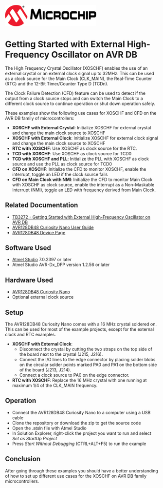 <!-- Please do not change this html logo with link -->
<a href="https://www.microchip.com" rel="nofollow"><img src="images/microchip.png" alt="MCHP" width="300"/></a>

# Getting Started with External High-Frequency Oscillator on AVR DB

The High Frequency Crystal Oscillator (XOSCHF) enables the use of an external crystal or an external clock signal up to 32MHz. This can be used as a clock source for the Main Clock (CLK_MAIN), the Real-Time Counter (RTC) and the 12-Bit Timer/Counter Type D (TCDn).

The Clock Failure Detection (CFD) feature can be used to detect if the output from a clock source stops and can switch the Main Clock to a different clock source to continue operation or shut down operation safely.

These examples show the following use cases for XOSCHF and CFD on the AVR DB family of microcontrollers:

* **XOSCHF with External Crystal**:
  Initialize XOSCHF for external crystal and change the main clock source to XOSCHF
* **XOSCHF with External Clock**:
  Initialize XOSCHF for external clock signal and change the main clock source to XOSCHF
* **RTC with XOSCHF**:
  Use XOSCHF as clock source for the RTC.
* **TCD with XOSCHF**:
  Use XOSCHF as clock source for TCD0
* **TCD with XOSCHF and PLL**:
  Initialize the PLL with XOSCHF as clock source and use the PLL as clock source for TCD0
* **CFD on XOSCHF**:
  Initialize the CFD to monitor XOSCHF, enable the interrupt, toggle an LED if the clock source fails
* **CFD on Main Clock with NMI**:
  Initialize the CFD to monitor Main Clock with XOSCHF as clock source, enable the interrupt as a Non-Maskable Interrupt (NMI), toggle an LED with frequency derived from Main Clock.

## Related Documentation

* [TB3272 - Getting Started with External High-Frequency Oscillator on AVR DB](https://microchip.com/DS90003272A)
* [AVR128DB48 Curiosity Nano User Guide](https://microchip.com/DSxxxxxxxxxx) <!-- TODO: Update link once assigned -->
* [AVR128DB48 Device Page](https://www.microchip.com/wwwproducts/en/AVR128DB48)

## Software Used

* [Atmel Studio](https://www.microchip.com/mplab/avr-support/atmel-studio-7) 7.0.2397 or later
* Atmel Studio AVR-Dx_DFP version 1.2.56 or later

## Hardware Used

* [AVR128DB48 Curiosity Nano](https://www.microchip.com/DevelopmentTools/ProductDetails/PartNO/EV35L43A)
* Optional external clock source

## Setup

The AVR128DB48 Curiosity Nano comes with a 16 MHz crystal soldered on. This can be used for most of the example projects, except for the external clock and RTC examples.

* **XOSCHF with External Clock**:
  * Disconnect the crystal by cutting the two straps on the top side of the board next to the crystal (J215, J216).  
  * Connect the I/O lines to the edge connector by placing solder blobs on the circular solder points marked PA0 and PA1 on the bottom side of the board (J213, J214).
  * Connect a clock source to PA0 on the edge connector.
* **RTC with XOSCHF**:
  Replace the 16 MHz crystal with one running at maximum 1/4 of the CLK_MAIN frequency.

## Operation

* Connect the AVR128DB48 Curiosity Nano to a computer using a USB cable
* Clone the repository or download the zip to get the source code
* Open the .atsln file with Atmel Studio
* In Solution Explorer, right-click the project you want to run and select *Set as StartUp Project*
* Press *Start Without Debugging* (CTRL+ALT+F5) to run the example

## Conclusion

After going through these examples you should have a better understanding of how to set up different use cases for the XOSCHF on AVR DB family microcontrollers.
